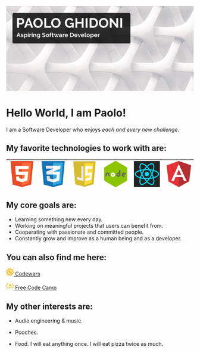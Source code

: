 ![Image of Paolo](img/header-background.png)

# Hello World, I am Paolo!

I am a Software Developer who enjoys *each and every new challenge*. 

## My favorite technologies to work with are:
![HTML logo](img/html.png)|![CSS Logo](img/css.png)|![JavaScript Logo](img/js.png)|![Node.js Logo](img/node-icon.png)|![React.js Logo](img/react-logo.png)|![Angular Logo](img/angular.png)
-------|--------|--------|--------|--------|--------


## My core goals are:

* Learning something new every day.
* Working on meaningful projects that users can benefit from. 
* Cooperating with passionate and committed people.
* Constantly grow and improve as a human being and as a developer.

## You can also find me here:

[![Codewars Logo](img/yellow-codewars.png)  Codewars](https://www.codewars.com/users/PaoloGhidoni)

[![Free Code Camp Logo](img/yellow-fcc.png)  Free Code Camp](https://www.freecodecamp.org/paolo)


## My other interests are:

* Audio engineering & music.

* Pooches.

* Food. I will eat anything once. I will eat pizza twice as much.






